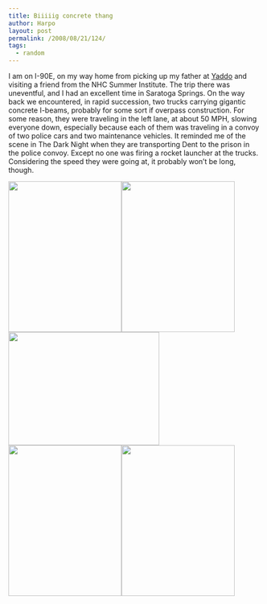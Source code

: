 ```yaml
---
title: Biiiiig concrete thang
author: Harpo
layout: post
permalink: /2008/08/21/124/
tags:
  - random
---
```

I am on I-90E, on my way home from picking up my father at <a href="http://www.yaddo.org" target="_blank">Yaddo</a> and visiting a friend from the NHC Summer Institute. The trip there was uneventful, and I had an excellent time in Saratoga Springs. On the way back we encountered, in rapid succession, two trucks carrying gigantic concrete I-beams, probably for some sort if overpass construction. For some reason, they were traveling in the left lane, at about 50 MPH, slowing everyone down, especially because each of them was traveling in a convoy of two police cars and two maintenance vehicles. It reminded me of the scene in The Dark Night when they are transporting Dent to the prison in the police convoy. Except no one was firing a rocket launcher at the trucks. Considering the speed they were going at, it probably won&#8217;t be long, though.

[<img class="alignnone size-full wp-image-364" src="http://www.harpojaeger.com/assets/media/wp-content/uploads/2008/08/p-640-480-7e1e08f1-0978-418d-ba30-9fba0c464fc5.jpeg" alt="" width="225" height="300" />][1][<img class="alignnone size-full wp-image-364" src="http://www.harpojaeger.com/assets/media/wp-content/uploads/2008/08/p-640-480-2ac7cd9b-8a7a-441e-950c-e5033fecd330.jpeg" alt="" width="225" height="300" />][2][<img class="alignnone size-full wp-image-364" src="http://www.harpojaeger.com/assets/media/wp-content/uploads/2008/08/l-640-480-38baad7b-6cf7-48f9-95f7-0c59b8a670a0.jpeg" alt="" width="300" height="225" />][3][<img class="alignnone size-full wp-image-364" src="http://www.harpojaeger.com/assets/media/wp-content/uploads/2008/08/p-640-480-55635047-8fcc-439f-a862-5a397949d485.jpeg" alt="" width="225" height="300" />][4][<img class="alignnone size-full wp-image-364" src="http://www.harpojaeger.com/assets/media/wp-content/uploads/2008/08/p-640-480-a0121960-544a-4c9b-ad04-fb644cf2e7ce.jpeg" alt="" width="225" height="300" />][5]

 [1]: http://www.harpojaeger.com/assets/media/wp-content/uploads/2008/08/p-640-480-7e1e08f1-0978-418d-ba30-9fba0c464fc5.jpeg
 [2]: http://www.harpojaeger.com/assets/media/wp-content/uploads/2008/08/p-640-480-2ac7cd9b-8a7a-441e-950c-e5033fecd330.jpeg
 [3]: http://www.harpojaeger.com/assets/media/wp-content/uploads/2008/08/l-640-480-38baad7b-6cf7-48f9-95f7-0c59b8a670a0.jpeg
 [4]: http://www.harpojaeger.com/assets/media/wp-content/uploads/2008/08/p-640-480-55635047-8fcc-439f-a862-5a397949d485.jpeg
 [5]: http://www.harpojaeger.com/assets/media/wp-content/uploads/2008/08/p-640-480-a0121960-544a-4c9b-ad04-fb644cf2e7ce.jpeg